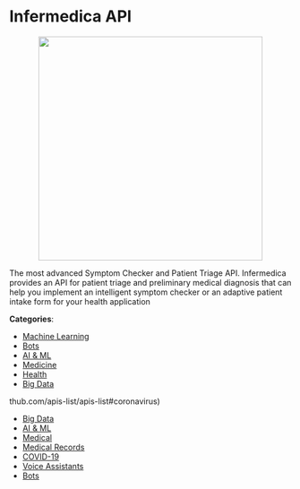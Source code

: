 # Infermedica API
<p align="center">
    <img width="400" src="https://raw.githubusercontent.com/apis-list/apis-list/apis/infermedica-api/logo_256x256.png" />
</p>

The most advanced Symptom Checker and Patient Triage API. Infermedica provides an API for patient triage and preliminary medical diagnosis that can help you implement an intelligent symptom checker or an adaptive patient intake form for your health application



**Categories**:
- [Machine Learning](https://github.com/apis-list/apis-list#machine-learning)
- [Bots](https://github.com/apis-list/apis-list#bots)
- [AI & ML](https://github.com/apis-list/apis-list#ai-and-ml)
- [Medicine](https://github.com/apis-list/apis-list#medicine)
- [Health](https://github.com/apis-list/apis-list#health)
- [Big Data](https://github.com/apis-list/apis-list#big-data)



thub.com/apis-list/apis-list#coronavirus)
- [Big Data](https://github.com/apis-list/apis-list#big-data)
- [AI & ML](https://github.com/apis-list/apis-list#ai-and-ml)
- [Medical](https://github.com/apis-list/apis-list#medical)
- [Medical Records](https://github.com/apis-list/apis-list#medical-records)
- [COVID-19](https://github.com/apis-list/apis-list#covid-19)
- [Voice Assistants](https://github.com/apis-list/apis-list#voice-assistants)
- [Bots](https://github.com/apis-list/apis-list#bots)



